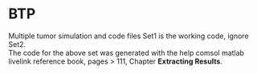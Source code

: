 # BTP
Multiple tumor simulation and code files
Set1 is the working code, ignore Set2.<br>
The code for the above set was generated with the help comsol matlab livelink reference book, pages > 111, Chapter <b>Extracting Results</b>.   
